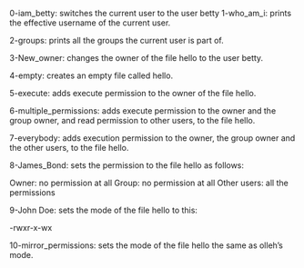 0-iam_betty: switches the current user to the user betty
1-who_am_i: prints the effective username of the current user.

2-groups: prints all the groups the current user is part of.

3-New_owner: changes the owner of the file hello to the user betty.

4-empty: creates an empty file called hello.

5-execute: adds execute permission to the owner of the file hello.

6-multiple_permissions: adds execute permission to the owner and the group owner, and read permission to other users, to the file hello.

7-everybody: adds execution permission to the owner, the group owner and the other users, to the file hello.

8-James_Bond: sets the permission to the file hello as follows:

Owner: no permission at all
Group: no permission at all
Other users: all the permissions

9-John Doe: sets the mode of the file hello to this:

-rwxr-x-wx

10-mirror_permissions: sets the mode of the file hello the same as olleh’s mode.
